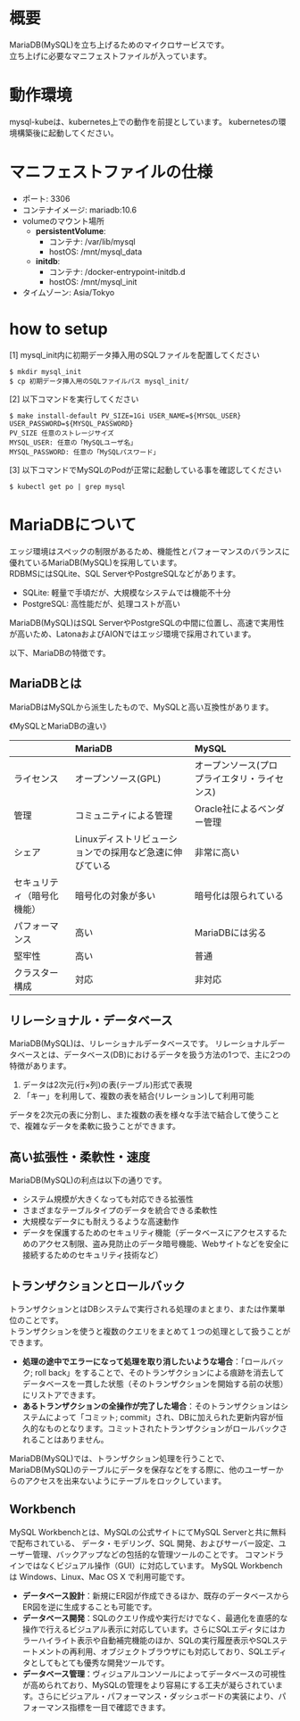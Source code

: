 # 概要
MariaDB(MySQL)を立ち上げるためのマイクロサービスです。  
立ち上げに必要なマニフェストファイルが入っています。

# 動作環境
mysql-kubeは、kubernetes上での動作を前提としています。
kubernetesの環境構築後に起動してください。

# マニフェストファイルの仕様
* ポート: 3306   
* コンテナイメージ: mariadb:10.6   
* volumeのマウント場所 
	* **persistentVolume**:
		* コンテナ: /var/lib/mysql
		* hostOS: /mnt/mysql_data
	* **initdb**:   
		* コンテナ: /docker-entrypoint-initdb.d
		* hostOS: /mnt/mysql_init
* タイムゾーン: Asia/Tokyo   

# how to setup
[1] mysql_init内に初期データ挿入用のSQLファイルを配置してください

```
$ mkdir mysql_init
$ cp 初期データ挿入用のSQLファイルパス mysql_init/
```

[2] 以下コマンドを実行してください

```
$ make install-default PV_SIZE=1Gi USER_NAME=${MYSQL_USER} USER_PASSWORD=${MYSQL_PASSWORD}
PV_SIZE 任意のストレージサイズ
MYSQL_USER: 任意の「MySQLユーザ名」
MYSQL_PASSWORD: 任意の「MySQLパスワード」
```

[3] 以下コマンドでMySQLのPodが正常に起動している事を確認してください

```
$ kubectl get po | grep mysql
```



# MariaDBについて
エッジ環境はスペックの制限があるため、機能性とパフォーマンスのバランスに優れているMariaDB(MySQL)を採用しています。   
RDBMSにはSQLite、SQL ServerやPostgreSQLなどがあります。 

* SQLite: 軽量で手頃だが、大規模なシステムでは機能不十分  
* PostgreSQL: 高性能だが、処理コストが高い  

MariaDB(MySQL)はSQL ServerやPostgreSQLの中間に位置し、高速で実用性が高いため、LatonaおよびAIONではエッジ環境で採用されています。   

以下、MariaDBの特徴です。   

## MariaDBとは
MariaDBはMySQLから派生したもので、MySQLと高い互換性があります。   

《MySQLとMariaDBの違い》

|    |MariaDB|MySQL|   
|:---|:---|:---|    
|ライセンス|オープンソース(GPL)|オープンソース(プロプライエタリ・ライセンス)|   
|管理|コミュニティによる管理|Oracle社によるベンダー管理|   
|シェア|Linuxディストリビューションでの採用など急速に伸びている|非常に高い|   
|セキュリティ（暗号化機能）|暗号化の対象が多い|暗号化は限られている|   
|パフォーマンス|高い|MariaDBには劣る|   
|堅牢性|高い|普通|   
|クラスター構成|対応|非対応|   


## リレーショナル・データベース
MariaDB(MySQL)は、リレーショナルデータベースです。
リレーショナルデータベースとは、データベース(DB)におけるデータを扱う方法の1つで、主に2つの特徴があります。   

1. データは2次元(行×列)の表(テーブル)形式で表現   
2. 「キー」を利用して、複数の表を結合(リレーション)して利用可能   

データを2次元の表に分割し、また複数の表を様々な手法で結合して使うことで、複雑なデータを柔軟に扱うことができます。   

## 高い拡張性・柔軟性・速度
MariaDB(MySQL)の利点は以下の通りです。 

* システム規模が大きくなっても対応できる拡張性   
* さまざまなテーブルタイプのデータを統合できる柔軟性   
* 大規模なデータにも耐えうるような高速動作   
* データを保護するためのセキュリティ機能（データベースにアクセスするためのアクセス制限、盗み見防止のデータ暗号機能、Webサイトなどを安全に接続するためのセキュリティ技術など）   

## トランザクションとロールバック
トランザクションとはDBシステムで実行される処理のまとまり、または作業単位のことです。   
トランザクションを使うと複数のクエリをまとめて１つの処理として扱うことができます。   

* **処理の途中でエラーになって処理を取り消したいような場合**：「ロールバック; roll back」をすることで、そのトランザクションによる痕跡を消去してデータベースを一貫した状態（そのトランザクションを開始する前の状態）にリストアできます。   
* **あるトランザクションの全操作が完了した場合**：そのトランザクションはシステムによって「コミット; commit」され、DBに加えられた更新内容が恒久的なものとなります。コミットされたトランザクションがロールバックされることはありません。    

MariaDB(MySQL)では、トランザクション処理を行うことで、MariaDB(MySQL)のテーブルにデータを保存などをする際に、他のユーザーからのアクセスを出来ないようにテーブルをロックしています。

## Workbench
MySQL Workbenchとは、MySQLの公式サイトにてMySQL Serverと共に無料で配布されている、
データ・モデリング、SQL 開発、およびサーバー設定、ユーザー管理、バックアップなどの包括的な管理ツールのことです。
コマンドラインではなくビジュアル操作（GUI）に対応しています。
MySQL Workbench は Windows、Linux、Mac OS X で利用可能です。

* **データベース設計**：新規にER図が作成できるほか、既存のデータベースからER図を逆に生成することも可能です。   
* **データベース開発**：SQLのクエリ作成や実行だけでなく、最適化を直感的な操作で行えるビジュアル表示に対応しています。さらにSQLエディタにはカラーハイライト表示や自動補完機能のほか、SQLの実行履歴表示やSQLステートメントの再利用、オブジェクトブラウザにも対応しており、SQLエディタとしてもとても優秀な開発ツールです。   
* **データベース管理**：ヴィジュアルコンソールによってデータベースの可視性が高められており、MySQLの管理をより容易にする工夫が凝らされています。さらにビジュアル・パフォーマンス・ダッシュボードの実装により、パフォーマンス指標を一目で確認できます。   